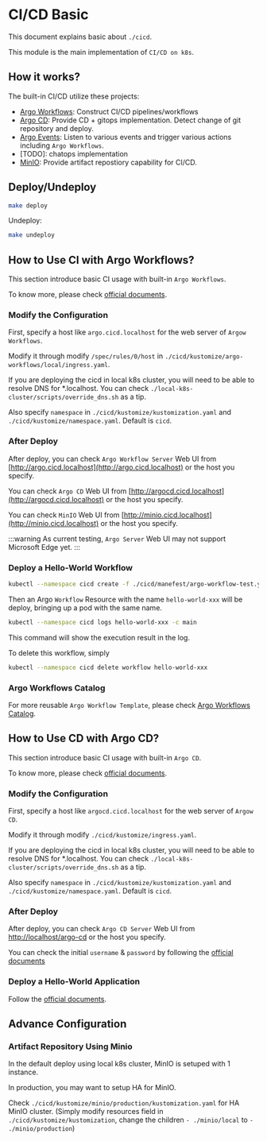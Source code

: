 # CI/CD Basic

[Argo Workflows]: https://github.com/argoproj/argo-workflows
[Argo CD]: https://github.com/argoproj/argo-cd
[Argo Events]: https://github.com/argoproj/argo-events
[MinIO]: https://min.io/

This document explains basic about `./cicd`.

This module is the main implementation of `CI/CD on k8s`.

## How it works?

The built-in CI/CD utilize these projects:

- [Argo Workflows]: Construct CI/CD pipelines/workflows
- [Argo CD]: Provide CD + gitops implementation. Detect change of git repository and deploy.
- [Argo Events]: Listen to various events and trigger various actions including `Argo Workflows`.
- [TODO]: chatops implementation
- [MinIO]: Provide artifact repostiory capability for CI/CD.

## Deploy/Undeploy

```bash
make deploy
```

Undeploy:
```bash
make undeploy
```

## How to Use CI with Argo Workflows?

This section introduce basic CI usage with built-in `Argo Workflows`.

To know more, please check [official documents](https://argoproj.github.io/argo-workflows/).

### Modify the Configuration

First, specify a host like `argo.cicd.localhost` for the web server of `Argow Workflows`.

Modify it through modify `/spec/rules/0/host` in `./cicd/kustomize/argo-workflows/local/ingress.yaml`.

If you are deploying the cicd in local k8s cluster, you will need to be able to resolve DNS for *.localhost.
You can check `./local-k8s-cluster/scripts/override_dns.sh` as a tip.

Also specify `namespace` in `./cicd/kustomize/kustomization.yaml` and `./cicd/kustomize/namespace.yaml`.
Default is `cicd`.

### After Deploy

After deploy, you can check `Argo Workflow Server` Web UI from [http://argo.cicd.localhost](http://argo.cicd.localhost) or the host you specify.

You can check `Argo CD` Web UI from [http://argocd.cicd.localhost](http://argocd.cicd.localhost) or the host you specify.

You can check `MinIO` Web UI from [http://minio.cicd.localhost](http://minio.cicd.localhost) or the host you specify.

:::warning
As current testing, `Argo Server` Web UI may not support Microsoft Edge yet.
:::

### Deploy a Hello-World Workflow

```bash
kubectl --namespace cicd create -f ./cicd/manefest/argo-workflow-test.yaml
```

Then an Argo `Workflow` Resource with the name `hello-world-xxx` will be deploy, bringing up a pod with the same name.

```bash
kubectl --namespace cicd logs hello-world-xxx -c main
```

This command will show the execution result in the log.

To delete this workflow, simply

```bash
kubectl --namespace cicd delete workflow hello-world-xxx
```

### Argo Workflows Catalog

For more reusable `Argo Workflow Template`, please check [Argo Workflows Catalog](https://argoproj-labs.github.io/argo-workflows-catalog/).


## How to Use CD with Argo CD?

This section introduce basic CI usage with built-in `Argo CD`.

To know more, please check [official documents](https://argo-cd.readthedocs.io/en/stable/).

### Modify the Configuration

First, specify a host like `argocd.cicd.localhost` for the web server of `Argow CD`.

Modify it through modify `./cicd/kustomize/ingress.yaml`.

If you are deploying the cicd in local k8s cluster, you will need to be able to resolve DNS for *.localhost.
You can check `./local-k8s-cluster/scripts/override_dns.sh` as a tip.

Also specify `namespace` in `./cicd/kustomize/kustomization.yaml` and `./cicd/kustomize/namespace.yaml`.
Default is `cicd`.

### After Deploy

After deploy, you can check `Argo CD Server` Web UI from [http://localhost/argo-cd](http://localhost/argo-cd) or the host you specify.

You can check the initial `username` & `password` by following the [official documents](https://argo-cd.readthedocs.io/en/stable/getting_started/#4-login-using-the-cli)

### Deploy a Hello-World Application

Follow the [official documents](https://argo-cd.readthedocs.io/en/stable/getting_started/#6-create-an-application-from-a-git-repository).

## Advance Configuration

### Artifact Repository Using Minio

In the default deploy using local k8s cluster, MinIO is setuped with 1 instance.

In production, you may want to setup HA for MinIO.

Check `./cicd/kustomize/minio/production/kustomization.yaml` for HA MinIO cluster.
(Simply modify resources field in `./cicd/kustomize/kustomization`, change the children `- ./minio/local` to `- ./minio/production`)